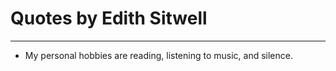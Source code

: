 # Quotes by Edith Sitwell

---

- My personal hobbies are reading, listening to music, and silence.
